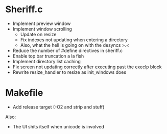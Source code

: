 # Sheriff.c
* Implement preview window
* Implement window scrolling
  * Update on resize
  * Fix indexes not updating when entering a directory
  * Also, what the hell is going on with the desyncs >.<
* Reduce the number of #define directives in sheriff.c
* Enable top bar truncation a la fish
* Implement directory list caching
* Fix screen not updating correctly after executing past the execlp block
* Rewrite resize\_handler to resize as init\_windows does

# Makefile
* Add release target (-O2 and strip and stuff)

Also:
* The UI shits itself when unicode is involved
